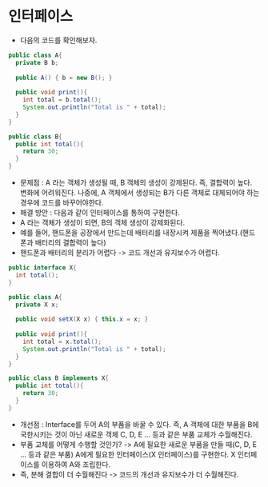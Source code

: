 인터페이스
=======
* 다음의 코드를 확인해보자.

```java
public class A{
  private B b;
  
  public A() { b = new B(); }
  
  public void print(){
    int total = b.total();
    System.out.println("Total is " + total);
  }
}
```
```java
public class B{
  public int total(){
    return 30;
  }
}
```

* 문제점 : A 라는 객체가 생성될 때, B 객체의 생성이 강제된다. 즉, 결합력이 높다. 변화에 어려워진다. 나중에, A 객체에서 생성되는 B가 다른 객체로 대체되어야 하는 경우에 코드를 바꾸어야한다.
* 해결 방안 : 다음과 같이 인터페이스를 통하여 구현한다.
* A 라는 객체가 생성이 되면, B의 객체 생성이 강제화된다.
* 예를 들어, 핸드폰을 공장에서 만드는데 배터리를 내장시켜 제품을 찍어냈다.(핸드폰과 배터리의 결합력이 높다)
* 핸드폰과 배터리의 분리가 어렵다 -> 코드 개선과 유지보수가 어렵다.

```java
public interface X{
  int total();
}
```
```java
public class A{
  private X x;
  
  public void setX(X x) { this.x = x; }
  
  public void print(){
    int total = x.total();
    System.out.println("Total is " + total);
  }
}
```
```java
public class B implements X{
  public int total(){
    return 30;
  }
}
```

* 개선점 : Interface를 두어 A의 부품을 바꿀 수 있다. 즉, A 객체에 대한 부품을 B에 국한시키는 것이 아닌 새로운 객체 C, D, E ... 등과 같은 부품 교체가 수월해진다.
* 부품 교체를 어떻게 수행할 것인가? -> A에 필요한 새로운 부품을 만들 때(C, D, E ... 등과 같은 부품) A에게 필요한 인터페이스(X 인터페이스)를 구현한다. X 인터페이스를 이용하여 A와 조립한다.
* 즉, 분해 결합이 더 수월해진다 -> 코드의 개선과 유지보수가 더 수월해진다.

